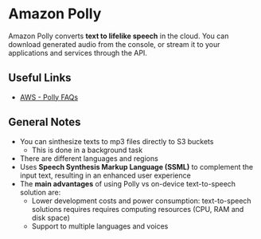# Amazon Polly
Amazon Polly converts **text to lifelike speech** in the cloud. You can download generated audio from the console, or stream it to your applications and services through the API.

## Useful Links
- [AWS - Polly FAQs](https://aws.amazon.com/polly/faqs)

## General Notes
- You can sinthesize texts to mp3 files directly to S3 buckets
    - This is done in a background task
- There are different languages and regions
- Uses **Speech Synthesis Markup Language (SSML)** to complement the input text, resulting in an enhanced user experience
- The **main advantages** of using Polly vs on-device text-to-speech solution are:
    - Lower development costs and power consumption: text-to-speech solutions requires requires computing resources (CPU, RAM and disk space)
    - Support to multiple languages and voices